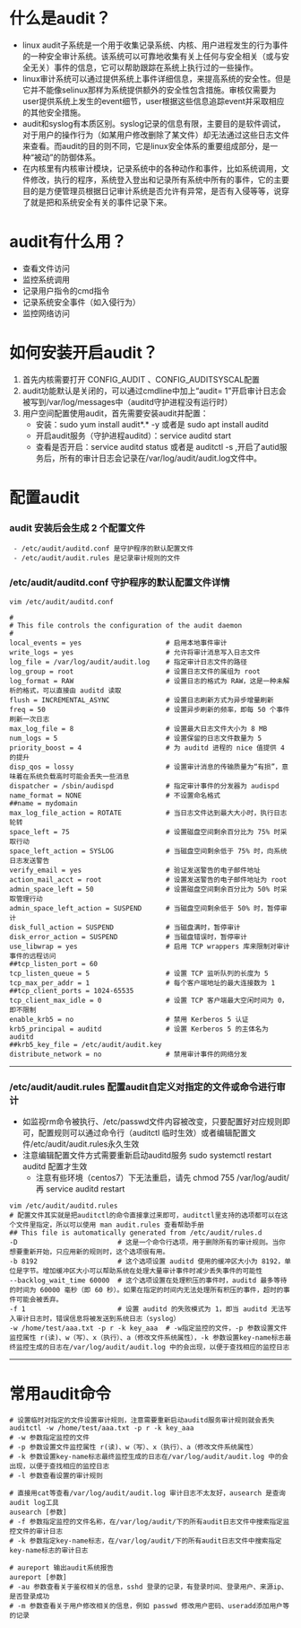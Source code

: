 # 什么是audit？
- linux audit子系统是一个用于收集记录系统、内核、用户进程发生的行为事件的一种安全审计系统。该系统可以可靠地收集有关上任何与安全相关（或与安全无关）事件的信息，它可以帮助跟踪在系统上执行过的一些操作。
- linux审计系统可以通过提供系统上事件详细信息，来提高系统的安全性。但是它并不能像selinux那样为系统提供额外的安全性包含措施。审核仅需要为user提供系统上发生的event细节，user根据这些信息追踪event并采取相应的其他安全措施。
- audit和syslog有本质区别。syslog记录的信息有限，主要目的是软件调试，对于用户的操作行为（如某用户修改删除了某文件）却无法通过这些日志文件来查看。而audit的目的则不同，它是linux安全体系的重要组成部分，是一种“被动”的防御体系。
- 在内核里有内核审计模块，记录系统中的各种动作和事件，比如系统调用，文件修改，执行的程序，系统登入登出和记录所有系统中所有的事件，它的主要目的是方便管理员根据日记审计系统是否允许有异常，是否有入侵等等，说穿了就是把和系统安全有关的事件记录下来。

# audit有什么用？
- 查看文件访问
- 监控系统调用
- 记录用户指令的cmd指令
- 记录系统安全事件（如入侵行为）
- 监控网络访问

# 如何安装开启audit？
1. 首先内核需要打开 CONFIG_AUDIT 、CONFIG_AUDITSYSCAL配置
2. audit功能默认是关闭的，可以通过cmdline中加上“audit= 1”开启审计日志会被写到/var/log/messages中（auditd守护进程没有运行时）
3. 用户空间配置使用audit，首先需要安装audit并配置：
    - 安装：sudo yum install audit*.* -y  或者是  sudo apt install auditd
    - 开启audit服务（守护进程auditd）：service auditd start
    - 查看是否开启：service auditd status 或者是 auditctl -s ,开启了autid服务后，所有的审计日志会记录在/var/log/audit/audit.log文件中。

# 配置audit
### audit 安装后会生成 2 个配置文件
     - /etc/audit/auditd.conf 是守护程序的默认配置文件
     - /etc/audit/audit.rules 是记录审计规则的文件

### /etc/audit/auditd.conf 守护程序的默认配置文件详情
~~~shell
vim /etc/audit/auditd.conf

#
# This file controls the configuration of the audit daemon
#
local_events = yes                     # 启用本地事件审计
write_logs = yes                       # 允许将审计消息写入日志文件
log_file = /var/log/audit/audit.log    # 指定审计日志文件的路径
log_group = root                       # 设置日志文件的属组为 root
log_format = RAW                       # 设置日志的格式为 RAW，这是一种未解析的格式，可以直接由 auditd 读取
flush = INCREMENTAL_ASYNC              # 设置日志刷新方式为异步增量刷新
freq = 50                              # 设置异步刷新的频率，即每 50 个事件刷新一次日志
max_log_file = 8                       # 设置最大日志文件大小为 8 MB
num_logs = 5                           # 设置保留的日志文件数量为 5
priority_boost = 4                     # 为 auditd 进程的 nice 值提供 4 的提升
disp_qos = lossy                       # 设置审计消息的传输质量为“有损”，意味着在系统负载高时可能会丢失一些消息
dispatcher = /sbin/audispd             # 指定审计事件的分发器为 audispd
name_format = NONE                     # 不设置命名格式
##name = mydomain
max_log_file_action = ROTATE           # 当日志文件达到最大大小时，执行日志轮转
space_left = 75                        # 设置磁盘空间剩余百分比为 75% 时采取行动
space_left_action = SYSLOG             # 当磁盘空间剩余低于 75% 时，向系统日志发送警告
verify_email = yes                     # 验证发送警告的电子邮件地址
action_mail_acct = root                # 设置发送警告的电子邮件地址为 root
admin_space_left = 50                  # 设置磁盘空间剩余百分比为 50% 时采取管理行动
admin_space_left_action = SUSPEND      # 当磁盘空间剩余低于 50% 时，暂停审计
disk_full_action = SUSPEND             # 当磁盘满时，暂停审计
disk_error_action = SUSPEND            # 当磁盘错误时，暂停审计
use_libwrap = yes                      # 启用 TCP wrappers 库来限制对审计事件的远程访问
##tcp_listen_port = 60
tcp_listen_queue = 5                   # 设置 TCP 监听队列的长度为 5
tcp_max_per_addr = 1                   # 每个客户端地址的最大连接数为 1
##tcp_client_ports = 1024-65535
tcp_client_max_idle = 0                # 设置 TCP 客户端最大空闲时间为 0，即不限制
enable_krb5 = no                       # 禁用 Kerberos 5 认证
krb5_principal = auditd                # 设置 Kerberos 5 的主体名为 auditd
##krb5_key_file = /etc/audit/audit.key
distribute_network = no                # 禁用审计事件的网络分发
~~~
---

### /etc/audit/audit.rules 配置audit自定义对指定的文件或命令进行审计
- 如监视rm命令被执行、/etc/passwd文件内容被改变，只要配置好对应规则即可，配置规则可以通过命令行（auditctl 临时生效）或者编辑配置文件/etc/audit/audit.rules永久生效
- 注意编辑配置文件方式需要重新启动auditd服务 sudo systemctl restart auditd 配置才生效
  - 注意有些环境（centos7）下无法重启，请先 chmod 755 /var/log/audit/ 再 service auditd restart
~~~shell
vim /etc/audit/auditd.rules
# 配置文件其实就是把auditctl的命令直接拿过来即可，auditctl里支持的选项都可以在这个文件里指定，所以可以使用 man audit.rules 查看帮助手册
## This file is automatically generated from /etc/audit/rules.d
-D                         # 这是一个命令行选项，用于删除所有的审计规则。当你想要重新开始，只应用新的规则时，这个选项很有用。
-b 8192                    # 这个选项设置 auditd 使用的缓冲区大小为 8192，单位是字节。增加缓冲区大小可以帮助系统在处理大量审计事件时减少丢失事件的可能性
--backlog_wait_time 60000  # 这个选项设置在处理积压的事件时，auditd 最多等待的时间为 60000 毫秒（即 60 秒）。如果在指定的时间内无法处理所有积压的事件，超时的事件可能会被丢弃。
-f 1                       # 设置 auditd 的失败模式为 1，即当 auditd 无法写入审计日志时，错误信息将被发送到系统日志（syslog）
-w /home/test/aaa.txt -p r -k key_aaa  # -w指定监控的文件，-p 参数设置文件监控属性 r(读)、w（写）、x（执行）、a（修改文件系统属性），-k 参数设置key-name标志最终监控生成的日志在/var/log/audit/audit.log 中的会出现，以便于查找相应的监控日志
~~~
---

# 常用audit命令
~~~shell
# 设置临时对指定的文件设置审计规则，注意需要重新启动auditd服务审计规则就会丢失
auditctl -w /home/test/aaa.txt -p r -k key_aaa
# -w 参数指定监控的文件
# -p 参数设置文件监控属性 r(读)、w（写）、x（执行）、a（修改文件系统属性）
# -k 参数设置key-name标志最终监控生成的日志在/var/log/audit/audit.log 中的会出现，以便于查找相应的监控日志
# -l 参数查看设置的审计规则

# 直接用cat等查看/var/log/audit/audit.log 审计日志不太友好，ausearch 是查询audit log工具
ausearch [参数]
# -f 参数指定监控的文件名称，在/var/log/audit/下的所有audit日志文件中搜索指定监控文件的审计日志
# -k 参数指定key-name标志，在/var/log/audit/下的所有audit日志文件中搜索指定key-name标志的审计日志

# aureport 输出audit系统报告
aureport [参数]
# -au 参数查看关于鉴权相关的信息，sshd 登录的记录，有登录时间、登录用户、来源ip、是否登录成功
# -m 参数查看关于用户修改相关的信息，例如 passwd 修改用户密码、useradd添加用户等的记录
~~~